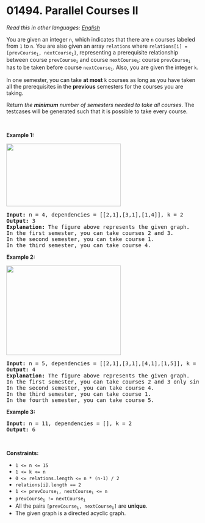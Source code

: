 # 01494. Parallel Courses II

  _Read this in other languages:_
    [_English_](README.md)

<p>You are given an integer <code>n</code>, which indicates that there are <code>n</code> courses labeled from <code>1</code> to <code>n</code>. You are also given an array <code>relations</code> where <code>relations[i] = [prevCourse<sub>i</sub>, nextCourse<sub>i</sub>]</code>, representing a prerequisite relationship between course <code>prevCourse<sub>i</sub></code> and course <code>nextCourse<sub>i</sub></code>: course <code>prevCourse<sub>i</sub></code> has to be taken before course <code>nextCourse<sub>i</sub></code>. Also, you are given the integer <code>k</code>.</p>

<p>In one semester, you can take <strong>at most</strong> <code>k</code> courses as long as you have taken all the prerequisites in the <strong>previous</strong> semesters for the courses you are taking.</p>

<p>Return <em>the <strong>minimum</strong> number of semesters needed to take all courses</em>. The testcases will be generated such that it is possible to take every course.</p>

<p>&nbsp;</p>
<p><strong>Example 1:</strong></p>

<p><strong><img alt="" src="https://assets.leetcode.com/uploads/2020/05/22/leetcode_parallel_courses_1.png" style="width: 300px; height: 164px;" /></strong></p>

<pre>
<strong>Input:</strong> n = 4, dependencies = [[2,1],[3,1],[1,4]], k = 2
<strong>Output:</strong> 3 
<strong>Explanation:</strong> The figure above represents the given graph.
In the first semester, you can take courses 2 and 3.
In the second semester, you can take course 1.
In the third semester, you can take course 4.
</pre>

<p><strong>Example 2:</strong></p>

<p><strong><img alt="" src="https://assets.leetcode.com/uploads/2020/05/22/leetcode_parallel_courses_2.png" style="width: 300px; height: 234px;" /></strong></p>

<pre>
<strong>Input:</strong> n = 5, dependencies = [[2,1],[3,1],[4,1],[1,5]], k = 2
<strong>Output:</strong> 4 
<strong>Explanation:</strong> The figure above represents the given graph.
In the first semester, you can take courses 2 and 3 only since you cannot take more than two per semester.
In the second semester, you can take course 4.
In the third semester, you can take course 1.
In the fourth semester, you can take course 5.
</pre>

<p><strong>Example 3:</strong></p>

<pre>
<strong>Input:</strong> n = 11, dependencies = [], k = 2
<strong>Output:</strong> 6
</pre>

<p>&nbsp;</p>
<p><strong>Constraints:</strong></p>

<ul>
	<li><code>1 &lt;= n &lt;= 15</code></li>
	<li><code>1 &lt;= k &lt;= n</code></li>
	<li><code>0 &lt;= relations.length &lt;= n * (n-1) / 2</code></li>
	<li><code>relations[i].length == 2</code></li>
	<li><code>1 &lt;= prevCourse<sub>i</sub>, nextCourse<sub>i</sub> &lt;= n</code></li>
	<li><code>prevCourse<sub>i</sub> != nextCourse<sub>i</sub></code></li>
	<li>All the pairs <code>[prevCourse<sub>i</sub>, nextCourse<sub>i</sub>]</code> are <strong>unique</strong>.</li>
	<li>The given graph is a directed acyclic graph.</li>
</ul>

